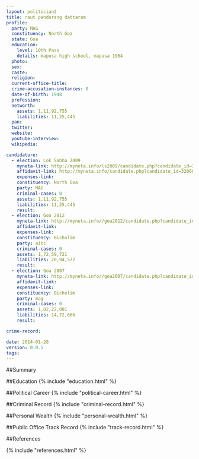 ```yaml
---
layout: politician2
title: raut pandurang dattaram
profile: 
  party: MAG
  constituency: North Goa
  state: Goa
  education: 
    level: 10th Pass
    details: mapusa high school, mapusa 1964
  photo: 
  sex: 
  caste: 
  religion: 
  current-office-title: 
  crime-accusation-instances: 0
  date-of-birth: 1948
  profession: 
  networth: 
    assets: 1,11,92,755
    liabilities: 11,25,445
  pan: 
  twitter: 
  website: 
  youtube-interview: 
  wikipedia: 

candidature: 
  - election: Lok Sabha 2009
    myneta-link: http://myneta.info/ls2009/candidate.php?candidate_id=3206
    affidavit-link: http://myneta.info/candidate.php?candidate_id=3206&scan=original
    expenses-link: 
    constituency: North Goa 
    party: MAG
    criminal-cases: 0
    assets: 1,11,92,755
    liabilities: 11,25,445
    result:  
  - election: Goa 2012
    myneta-link: http://myneta.info//goa2012/candidate.php?candidate_id=89
    affidavit-link: 
    expenses-link: 
    constituency: Bicholim 
    party: aitc
    criminal-cases: 0
    assets: 1,72,59,721
    liabilities: 20,94,572
    result:  
  - election: Goa 2007
    myneta-link: http://myneta.info//goa2007/candidate.php?candidate_id=122
    affidavit-link: 
    expenses-link: 
    constituency: Bicholim 
    party: mag
    criminal-cases: 0
    assets: 1,02,22,001
    liabilities: 14,72,666
    result:  

crime-record: 

date: 2014-01-28
version: 0.0.5
tags: 
---
```

##Summary


##Education
{% include "education.html" %}


##Political Career
{% include "political-career.html" %}


##Criminal Record
{% include "criminal-record.html" %}


##Personal Wealth
{% include "personal-wealth.html" %}


##Public Office Track Record
{% include "track-record.html" %}


##References


{% include "references.html" %}